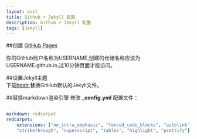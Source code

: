 ```yaml
---
layout: post
title: Github + Jekyll 配置
description: Github + Jekyll 配置
tags: [Jekyll]
---
```

##创建 [GitHub Pages](https://pages.github.com/)

你的GitHub账户名称为USERNAME,创建的仓储名称应该为USERNAME.github.io,过10分钟页面才能访问。 

##设置Jekyll主题  
下载[hpstr](https://github.com/mmistakes/hpstr-jekyll-theme),替换GitHub默认的Jekyll文件。

##替换markdown渲染引擎
修改 **_config.yml** 配置文件：  

```yaml

markdown: redcarpet
redcarpet:
    extensions: ["no_intra_emphasis", "fenced_code_blocks", "autolink",
    "strikethrough", "superscript", "tables", "highlight", "prettify"]
    
```